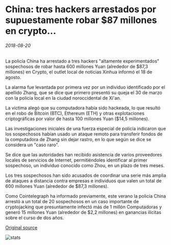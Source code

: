 # China: tres hackers arrestados por supuestamente robar $87 millones en crypto...

###### 2018-08-20

La policía China ha arrestado a tres hackers "altamente experimentados" sospechosos de robar hasta 600 millones Yuan (alrededor de $87,3 millones) en Crypto, el outlet local de noticias Xinhua informó el 18 de agosto.

La alarma fue levantada por primera vez por un individuo identificado por el apellido Zhang, que se dice que primero presentó su queja el 30 de marzo con la policía local en la ciudad noroccidental de Xi'an.

La víctima alegó que su computadora había sido hackeada, lo que resultó en el robo de Bitcoin (BTC), Ethereum (ETH) y otras explotaciones criptográficas por valor de hasta 100 millones Yuan ($14,5 millones).

Las investigaciones iniciales de una fuerza especial de policía indicaron que los sospechosos habían usado un ataque remoto para transferir fondos de la computadora de Zhang sin dejar rastro, en lo que según se dice se considera un "caso raro".

Se dice que las autoridades han recibido asistencia de varios proveedores locales de servicios de Internet, permitiéndoles identificar al primer sospechoso, un individuo conocido como Zhou, en un plazo de tres meses.

Los tres sospechosos han sido acusados de coordinar una serie más amplia de ataques a distancia contra empresas e individuos que valen un total de 600 millones Yuan (alrededor de $87,3 millones).

Como Cointelegraph ha informado previamente, este verano la policía China arrestó a un total de 20 sospechosos en un caso importante de cryptojacking que presuntamente infectó más de 1 millón Computadoras y generó 15 millones Yuan (alrededor de $2,2 millones) en ganancias ilícitas sobre el curso de dos años.

[Original source](https://cointelegraph.com/news/china-three-hackers-arrested-for-allegedly-stealing-87-million-in-crypto)

![stats](https://c.statcounter.com/11760860/0/a89fa40b/1/ "stats")